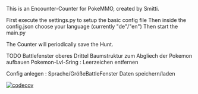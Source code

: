 This is an Encounter-Counter for PokeMMO, created by Smitti.

First execute the settings.py to setup the basic config file
Then inside the config.json choose your language (currently "de"/"en")
Then start the main.py

The Counter will periodically save the Hunt.



TODO
Battlefenster oberes Drittel
Baumstruktur zum Abgliech der Pokemon aufbauen
Pokemon-Lvl-Sring : Leerzeichen entfernen

Config anlegen : Sprache/GrößeBattleFenster
Daten speichern/laden

[![codecov](https://codecov.io/gh/smitti99/Smittis-Encounter-Counter/graph/badge.svg?token=CCSLTTIQO2)](https://codecov.io/gh/smitti99/Smittis-Encounter-Counter)
